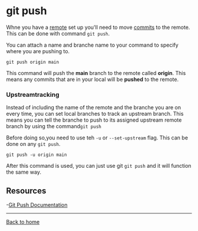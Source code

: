 # git push

Whne you have a [remote](./REMOTE.md) set up you'll need to move [commits](./COMMIT.md) to the remote. This can be done with command `git push`.

You can attach a name and branche name to your command to specify where you are pushing to.

```
git push origin main
```

This command will push the **main** branch to the remote called **origin**. This means any commits that are in your local will be **pushed** to the remote.

### Upstreamtracking

Instead of including the name of the remote and the branche you are on every time, you can set local branches to track an upstream branch. This means you can tell the branche to push to its assigned upstream remote branch by using the command`git push`

Before doing so,you need to use teh `-u` or `--set-upstream` flag. This can be done on any `git push`.

``` 
git push -u origin main
```

After this command is used, you can just use git `git push` and it will function the same way.

## Resources

-[Git Push Documentation](https://git-scm.com/git-push)

---

[Back to home](../README.md)